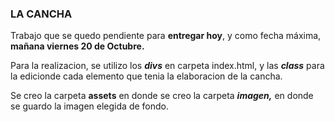 ### __LA CANCHA__ ###
Trabajo que se quedo pendiente para **entregar hoy**, y como fecha máxima, **mañana viernes 20 de Octubre.**

Para la realizacion, se utilizo los ***divs*** en carpeta index.html, y las ***class*** para la edicionde cada elemento que tenia la elaboracion de la cancha. 

Se creo la carpeta **assets** en donde se creo la carpeta ***imagen,***  en donde se guardo la imagen elegida de fondo.